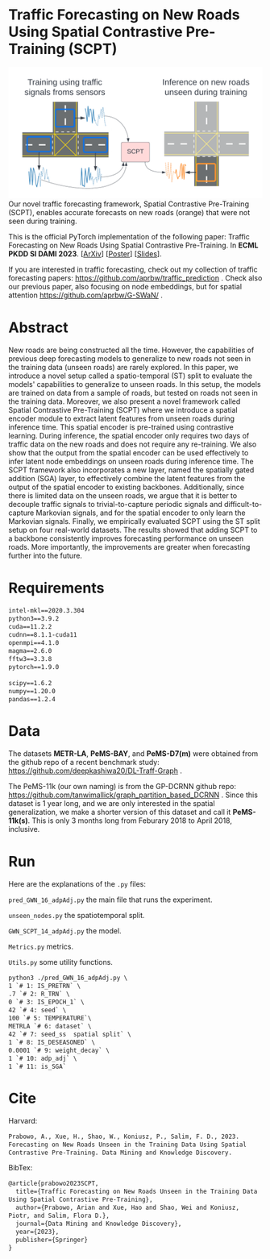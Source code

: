 # Traffic Forecasting on New Roads Using Spatial Contrastive Pre-Training (SCPT)

![Visual_abstract](/vizabs2.png) Our novel traffic forecasting framework, Spatial Contrastive Pre-Training (SCPT), enables accurate forecasts on new roads (orange) that were not seen during training.

This is the official PyTorch implementation of the following paper: Traffic Forecasting on New Roads Using Spatial Contrastive Pre-Training. In **ECML PKDD SI DAMI 2023**. [[ArXiv](https://arxiv.org/abs/2305.05237)] [[Poster](/ECML_PKDD_traffic_poster_v3.pdf)] [[Slides](/ECMLPKDD23_unseen_roads_slides_v3_noGIF.pdf)].

If you are interested in traffic forecasting, check out my collection of traffic forecasting papers: https://github.com/aprbw/traffic_prediction . Check also our previous paper, also focusing on node embeddings, but for spatial attention https://github.com/aprbw/G-SWaN/ .

# Abstract

New roads are being constructed all the time. However, the capabilities of previous deep forecasting models to generalize to new roads not seen in the training data (unseen roads) are rarely explored. In this paper, we introduce a novel setup called a spatio-temporal (ST) split to evaluate the models' capabilities to generalize to unseen roads. In this setup, the models are trained on data from a sample of roads, but tested on roads not seen in the training data. Moreover, we also present a novel framework called Spatial Contrastive Pre-Training (SCPT) where we introduce a spatial encoder module to extract latent features from unseen roads during inference time. This spatial encoder is pre-trained using contrastive learning. During inference, the spatial encoder only requires two days of traffic data on the new roads and does not require any re-training. We also show that the output from the spatial encoder can be used effectively to infer latent node embeddings on unseen roads during inference time. The SCPT framework also incorporates a new layer, named the spatially gated addition (SGA) layer, to effectively combine the latent features from the output of the spatial encoder to existing backbones. Additionally, since there is limited data on the unseen roads, we argue that it is better to decouple traffic signals to trivial-to-capture periodic signals and difficult-to-capture Markovian signals, and for the spatial encoder to only learn the Markovian signals. Finally, we empirically evaluated SCPT using the ST split setup on four real-world datasets. The results showed that adding SCPT to a backbone consistently improves forecasting performance on unseen roads. More importantly, the improvements are greater when forecasting further into the future.

# Requirements

```
intel-mkl==2020.3.304
python3==3.9.2
cuda==11.2.2
cudnn==8.1.1-cuda11
openmpi==4.1.0
magma==2.6.0
fftw3==3.3.8
pytorch==1.9.0

scipy==1.6.2
numpy==1.20.0
pandas==1.2.4
```

# Data

The datasets **METR-LA**, **PeMS-BAY**, and **PeMS-D7(m)** were obtained from the github repo of a recent benchmark study: https://github.com/deepkashiwa20/DL-Traff-Graph .

The PeMS-11k (our own naming) is from the GP-DCRNN github repo: https://github.com/tanwimallick/graph_partition_based_DCRNN . Since this dataset is 1 year long, and we are only interested in the spatial generalization, we make a shorter version of this dataset and call it **PeMS-11k(s)**. This is only 3 months long from Feburary 2018 to April 2018, inclusive.

# Run

Here are the explanations of the `.py` files:

`pred_GWN_16_adpAdj.py` the main file that runs the experiment.

`unseen_nodes.py` the spatiotemporal split.

`GWN_SCPT_14_adpAdj.py` the model.

`Metrics.py` metrics.

`Utils.py` some utility functions.

```
python3 ./pred_GWN_16_adpAdj.py \
1 `# 1: IS_PRETRN` \
.7 `# 2: R_TRN` \
0 `# 3: IS_EPOCH_1` \
42 `# 4: seed` \
100 `# 5: TEMPERATURE`\
METRLA `# 6: dataset` \
42 `# 7: seed_ss  spatial split` \
1 `# 8: IS_DESEASONED` \
0.0001 `# 9: weight_decay` \
1 `# 10: adp_adj` \
1 `# 11: is_SGA`
```

# Cite

Harvard:

```
Prabowo, A., Xue, H., Shao, W., Koniusz, P., Salim, F. D., 2023.  Forecasting on New Roads Unseen in the Training Data Using Spatial Contrastive Pre-Training. Data Mining and Knowledge Discovery.
```


BibTex:

```
@article{prabowo2023SCPT,
  title={Traffic Forecasting on New Roads Unseen in the Training Data Using Spatial Contrastive Pre-Training},
  author={Prabowo, Arian and Xue, Hao and Shao, Wei and Koniusz, Piotr, and Salim, Flora D.},
  journal={Data Mining and Knowledge Discovery},
  year={2023},
  publisher={Springer}
}
```
